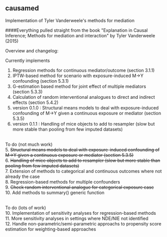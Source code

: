 ## causamed
Implementation of Tyler Vanderweele's methods for mediation

####Everything pulled straight from the book "Explanation in Causal Inference; Methods for mediation and interaction" by Tyler Vanderweele (2015)

Overview and changelog:

Currently implements <br>
1.   Regression methods for continuous mediator/outcome (section 3.1.1) <br>
2.   IPTW-based method for scenario with exposure-induced M->Y confounding (section 5.3.1) <br>
3.   G-estimation based method for joint effect of multiple mediators (section 5.3.3) <br>
4.   Calculation of random interventional analogues to direct and indirect effects (section 5.4.2) <br> 
5.   version 0.1.0 : Structural means models to deal with exposure-induced confounding of M->Y given a continuous exposure or mediator (section 5.3.5) <br>
6.   version 0.1.1 : Handling of mice objects to add to resampler (slow but more stable than pooling from few imputed datasets) <br> <br>

To do (not much work) <br>
5. <del> Structural means models to deal with exposure-induced confounding of M->Y given a continuous exposure or mediator (section 5.3.5) </del> <br>
6. <del> Handling of mice objects to add to resampler (slow but more stable than pooling from few imputed datasets) </del> <br>
7. Extension of methods to categorical and continuous outcomes where not already the case <br>
8. Regression-based methods for multiple confounders <br>
9. <del> Check random interventional analogue for categorical exposure case </del> <br>
10. Add methods to summary() generic function <br> <br>

To do (lots of work) <br> 
10. Implementation of sensitivity analyses for regression-based methods <br>
11. More sensitivity analyses in settings where NDE/NIE not identified <br>
12. Handle non-parametric/semi-parametric approachs to propensity score estimation for weighting-based approaches <br>
